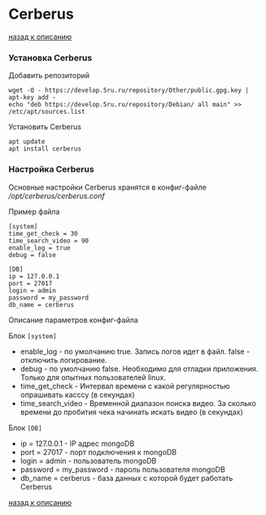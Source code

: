 # Cerberus

[назад к описанию](readme.md)

### Установка Cerberus
Добавить репозиторий
```
wget -O - https://develop.5ru.ru/repository/Other/public.gpg.key | apt-key add -
echo "deb https://develop.5ru.ru/repository/Debian/ all main" >> /etc/apt/sources.list
```

Установить Cerberus
```
apt update
apt install cerberus
```

### Настройка Cerberus
Основные настройки Cerberus хранятся в конфиг-файле */opt/cerberus/cerberus.conf*

Пример файла
```
[system]
time_get_check = 30
time_search_video = 90
enable_log = true
debug = false

[DB]
ip = 127.0.0.1
port = 27017
login = admin
password = my_password
db_name = cerberus
```
Описание параметров конфиг-файла

Блок `[system]`
* enable_log - по умолчанию true. Запись логов идет в файл. false - отключить логирование.
* debug - по умолчанию false. Необходимо для отладки приложения. Только для опытных пользователей linux.
* time_get_check - Интервал времени с какой регулярностью опрашивать касссу (в секундах)
* time_search_video - Временной диапазон поиска видео. За сколько времени до пробития чека начинать искать видео (в секундах)

Блок `[DB]`
* ip = 127.0.0.1 - IP адрес mongoDB
* port = 27017 - порт подключения к mongoDB
* login = admin - пользователь mongoDB
* password = my_password - пароль пользователя mongoDB
* db_name = cerberus - база данных с которой будет работать Cerberus

[назад к описанию](readme.md)